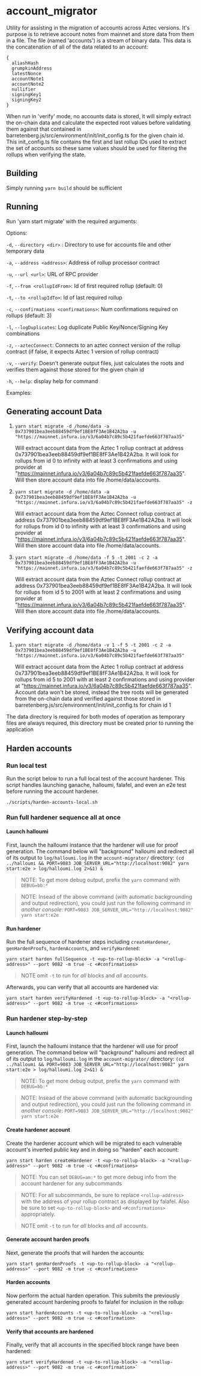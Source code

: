# account_migrator

Utility for assisting in the migration of accounts across Aztec versions. It's purpose is to retrieve account notes from mainnet and store data from them in a file. The file (named 'accounts') is a stream of binary data. This data is the concatenation of all of the data related to an account:

```
{
  aliashHash
  grumpkinAddress
  latestNonce
  accountNote1
  accountNote2
  nullifier
  signingKey1
  signingKey2
}
```

When run in 'verify' mode, no accounts data is stored, it will simply extract the on-chain data and calculate the expected root values before validating them against that contained in barretenberg.js/src/environment/init/init_config.ts for the given chain id. This init_config.ts file contains the first and last rollup IDs used to extract the set of accounts so these same values should be used for filtering the rollups when verifying the state.

## Building

Simply running `yarn build` should be sufficient

## Running

Run 'yarn start migrate' with the required arguments:

Options:

`-d`, `--directory <dir>` : Directory to use for accounts file and other temporary data

`-a`, `--address <address>`: Address of rollup processor contract

`-u`, `--url <url>`: URL of RPC provider

`-f`, `--from <rollupIdFrom>`: Id of first required rollup (default: 0)

`-t`, `--to <rollupIdTo>`: Id of last required rollup

`-c`, `--confirmations <confirmations>`: Num confirmations required on rollups (default: 3)

`-l`, `--logDuplicates`: Log duplicate Public Key/Nonce/Signing Key combinations

`-z`, `--aztecConnect`: Connects to an aztec connect version of the rollup contract (if false, it expects Aztec 1 version of rollup contract)

`-v`, `--verify`: Doesn't generate output files, just calculates the roots and verifies them against those stored for the given chain id

`-h`, `--help`: display help for command

Examples:

## Generating account Data

1. `yarn start migrate -d /home/data -a 0x737901bea3eeb88459df9ef1BE8fF3Ae1B42A2ba -u "https://mainnet.infura.io/v3/6a04b7c89c5b421faefde663f787aa35"`

   Will extract account data from the Aztec 1 rollup contract at address 0x737901bea3eeb88459df9ef1BE8fF3Ae1B42A2ba. It will look for rollups from id 0 to infinity with at least 3 confirmations and using provider at "https://mainnet.infura.io/v3/6a04b7c89c5b421faefde663f787aa35". Will then store account data into file /home/data/accounts.

2. `yarn start migrate -d /home/data -a 0x737901bea3eeb88459df9ef1BE8fF3Ae1B42A2ba -u "https://mainnet.infura.io/v3/6a04b7c89c5b421faefde663f787aa35" -z`

   Will extract account data from the Aztec Connect rollup contract at address 0x737901bea3eeb88459df9ef1BE8fF3Ae1B42A2ba. It will look for rollups from id 0 to infinity with at least 3 confirmations and using provider at "https://mainnet.infura.io/v3/6a04b7c89c5b421faefde663f787aa35". Will then store account data into file /home/data/accounts.

3. `yarn start migrate -d /home/data -f 5 -t 2001 -c 2 -a 0x737901bea3eeb88459df9ef1BE8fF3Ae1B42A2ba -u "https://mainnet.infura.io/v3/6a04b7c89c5b421faefde663f787aa35" -z`

   Will extract account data from the Aztec Connect rollup contract at address 0x737901bea3eeb88459df9ef1BE8fF3Ae1B42A2ba. It will look for rollups from id 5 to 2001 with at least 2 confirmations and using provider at "https://mainnet.infura.io/v3/6a04b7c89c5b421faefde663f787aa35". Will then store account data into file /home/data/accounts.

## Verifying account data

1. `yarn start migrate -d /home/data -v 1 -f 5 -t 2001 -c 2 -a 0x737901bea3eeb88459df9ef1BE8fF3Ae1B42A2ba -u "https://mainnet.infura.io/v3/6a04b7c89c5b421faefde663f787aa35"`

   Will extract account data from the Aztec 1 rollup contract at address 0x737901bea3eeb88459df9ef1BE8fF3Ae1B42A2ba. It will look for rollups from id 5 to 2001 with at least 2 confirmations and using provider at "https://mainnet.infura.io/v3/6a04b7c89c5b421faefde663f787aa35". Account data won't be stored, instead the tree roots will be generated from the on-chain data and verified against those stored in barretenberg.js/src/environment/init/init_config.ts for chain id 1

The data directory is required for both modes of operation as temporary files are always required, this directory must be created prior to running the application

## Harden accounts

### Run local test

Run the script below to run a full local test of the account hardener. This script handles launching ganache, halloumi, falafel, and even an e2e test before running the account hardener.

```
./scripts/harden-accounts-local.sh
```

### Run full hardener sequence all at once

#### Launch halloumi

First, launch the halloumi instance that the hardener will use for proof generation. The command below will "background" halloumi and redirect all of its output to `log/halloumi.log` in the `account-migrator/` directory:
`(cd ../halloumi && PORT=9083 JOB_SERVER_URL="http://localhost:9082" yarn start:e2e > log/halloumi.log 2>&1) &`

> NOTE: To get more debug output, prefix the `yarn` command with `DEBUG=bb:*`

> NOTE: Insead of the above command (with automatic backgrounding and output redirection), you could just run the following command in _another console_: `PORT=9083 JOB_SERVER_URL="http://localhost:9082" yarn start:e2e`

#### Run hardener

Run the full sequence of hardener steps including `createHardener`, `genHardenProofs`, `hardenAccounts`, and `verifyHardened`:

```
yarn start harden fullSequence -t <up-to-rollup-block> -a "<rollup-address>" --port 9082 -m true -c <#confirmations>
```

> NOTE omit `-t` to run for _all_ blocks and _all_ accounts.

Afterwards, you can verify that all accounts are hardened via:

```
yarn start harden verifyHardened -t <up-to-rollup-block> -a "<rollup-address>" --port 9082 -m true -c <#confirmations>
```

### Run hardener step-by-step

#### Launch halloumi

First, launch the halloumi instance that the hardener will use for proof generation. The command below will "background" halloumi and redirect all of its output to `log/halloumi.log` in the `account-migrator/` directory:
`(cd ../halloumi && PORT=9083 JOB_SERVER_URL="http://localhost:9082" yarn start:e2e > log/halloumi.log 2>&1) &`

> NOTE: To get more debug output, prefix the `yarn` command with `DEBUG=bb:*`

> NOTE: Insead of the above command (with automatic backgrounding and output redirection), you could just run the following command in _another console_: `PORT=9083 JOB_SERVER_URL="http://localhost:9082" yarn start:e2e`

#### Create hardener account

Create the hardener account which will be migrated to each vulnerable account's inverted public key and in doing so "harden" each account:

```
yarn start harden createHardener -t <up-to-rollup-block> -a "<rollup-address>" --port 9082 -m true -c <#confirmations>
```

> NOTE: You can set `DEBUG=am:*` to get more debug info from the account hardener for any subcommands

> NOTE: For all subcommands, be sure to replace `<rollup-address>` with the address of your rollup contract as displayed by falafel. Also be sure to set `<up-to-rollup-block>` and `<#confirmations>` appropriately.

> NOTE omit `-t` to run for _all_ blocks and _all_ accounts.

#### Generate account harden proofs

Next, generate the proofs that will harden the accounts:

```
yarn start genHardenProofs -t <up-to-rollup-block> -a "<rollup-address>" --port 9082 -m true -c <#confirmations>
```

#### Harden accounts

Now perform the actual harden operation. This submits the previously generated account hardening proofs to falafel for inclusion in the rollup:

```
yarn start hardenAccounts -t <up-to-rollup-block> -a "<rollup-address>" --port 9082 -m true -c <#confirmation>
```

#### Verify that accounts are hardened

Finally, verify that all accounts in the specified block range have been hardened:

```
yarn start verifyHardened -t <up-to-rollup-block> -a "<rollup-address>" --port 9082 -m true -c <#confirmation>`
```
